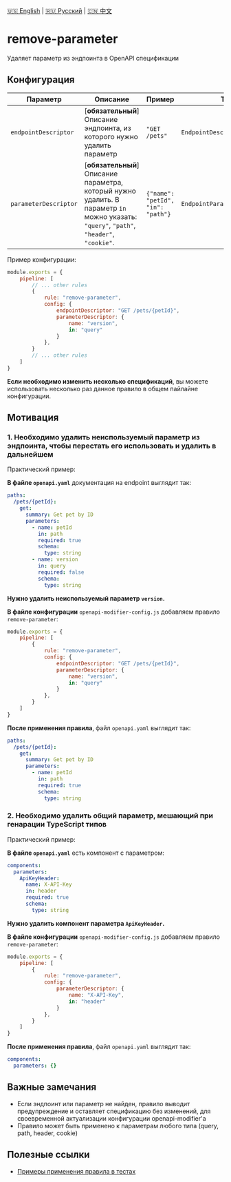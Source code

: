 [🇺🇸 English](./README.md) | [🇷🇺 Русский](./README-ru.md)  | [🇨🇳 中文](./README-zh.md)

# remove-parameter

Удаляет параметр из эндпоинта в OpenAPI спецификации



## Конфигурация

| Параметр    | Описание                                                                                                                                  | Пример                     | Типизация              | Дефолтное |
| -------- |-------------------------------------------------------------------------------------------------------------------------------------------|----------------------------|------------------------|-----------|
| `endpointDescriptor`  | [**обязательный**] Описание эндпоинта, из которого нужно удалить параметр                                                                 | `"GET /pets"` | `EndpointDescriptorConfig` | -         |
| `parameterDescriptor`  | [**обязательный**] Описание параметра, который нужно удалить. В параметр `in` можно указать: `"query"`, `"path"`, `"header"`, `"cookie"`. | `{"name": "petId", "in": "path"}` | `EndpointParameterDescriptorConfig` | -         |

Пример конфигурации:

```js
module.exports = {
    pipeline: [
        // ... other rules
        {
            rule: "remove-parameter",
            config: {
                endpointDescriptor: "GET /pets/{petId}",
                parameterDescriptor: {
                    name: "version",
                    in: "query"
                }
            },
        }
        // ... other rules
    ]
}
```

**Если необходимо изменить несколько спецификаций**, вы можете использовать несколько раз данное правило в общем пайлайне конфигурации.

## Мотивация

<a name="custom_anchor_motivation_1"></a>
### 1. Необходимо удалить неиспользуемый параметр из эндпоинта, чтобы перестать его использовать и удалить в дальнейшем

Практический пример:

**В файле `openapi.yaml`** документация на endpoint выглядит так:

```yaml
paths:
  /pets/{petId}:
    get:
      summary: Get pet by ID
      parameters:
        - name: petId
          in: path
          required: true
          schema:
            type: string
        - name: version
          in: query
          required: false
          schema:
            type: string
```

**Нужно удалить неиспользуемый параметр `version`.**

**В файле конфигурации** `openapi-modifier-config.js` добавляем правило `remove-parameter`:

```js
module.exports = {
    pipeline: [
        {
            rule: "remove-parameter",
            config: {
                endpointDescriptor: "GET /pets/{petId}",
                parameterDescriptor: {
                    name: "version",
                    in: "query"
                }
            },
        }
    ]
}
```

**После применения правила**, файл `openapi.yaml` выглядит так:

```yaml
paths:
  /pets/{petId}:
    get:
      summary: Get pet by ID
      parameters:
        - name: petId
          in: path
          required: true
          schema:
            type: string
```

<a name="custom_anchor_motivation_2"></a>
### 2. Необходимо удалить общий параметр, мешающий при генарации TypeScript типов

Практический пример:

**В файле `openapi.yaml`** есть компонент с параметром:

```yaml
components:
  parameters:
    ApiKeyHeader:
      name: X-API-Key
      in: header
      required: true
      schema:
        type: string
```

**Нужно удалить компонент параметра `ApiKeyHeader`.**

**В файле конфигурации** `openapi-modifier-config.js` добавляем правило `remove-parameter`:

```js
module.exports = {
    pipeline: [
        {
            rule: "remove-parameter",
            config: {
                parameterDescriptor: {
                    name: "X-API-Key",
                    in: "header"
                }
            },
        }
    ]
}
```

**После применения правила**, файл `openapi.yaml` выглядит так:

```yaml
components:
  parameters: {}
```

## Важные замечания

- Если эндпоинт или параметр не найден, правило выводит предупреждение и оставляет спецификацию без изменений, для своевременной актуализации конфигурации openapi-modifier'а
- Правило может быть применено к параметрам любого типа (query, path, header, cookie)

## Полезные ссылки

- [Примеры применения правила в тестах](./index.test.ts)  
